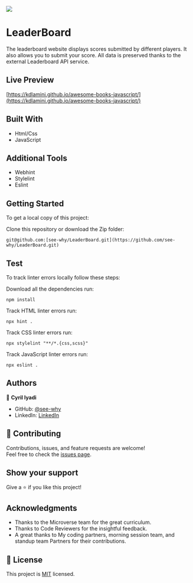 ![](https://img.shields.io/badge/Microverse-blueviolet)

# LeaderBoard

The leaderboard website displays scores submitted by different players. It also allows you to submit your score. All data is preserved thanks to the external Leaderboard API service.

## Live Preview
[https://kdlamini.github.io/awesome-books-javascript/](https://kdlamini.github.io/awesome-books-javascript/)

## Built With

- Html/Css
- JavaScript

## Additional Tools

- Webhint
- Stylelint
- Eslint

## Getting Started

To get a local copy of this project:

Clone this repository or download the Zip folder:
```
git@github.com:[see-why/LeaderBoard.git](https://github.com/see-why/LeaderBoard.git)
```  

## Test
To track linter errors locally follow these steps:  

Download all the dependencies run:
```
npm install
```
Track HTML linter errors run:
```
npx hint .
```
Track CSS linter errors run:
```
npx stylelint "**/*.{css,scss}"
```
Track JavaScript linter errors run:
```
npx eslint .
```

## Authors

👤 **Cyril Iyadi**
- GitHub: [@see-why](https://github.com/see-why)
- LinkedIn: [LinkedIn](https://www.linkedin.com/in/cyril-iyadi-83517270)

## 🤝 Contributing

Contributions, issues, and feature requests are welcome!  
Feel free to check the [issues page](https://github.com/see-why/LeaderBoard/issues).


## Show your support

Give a ⭐️ if you like this project!

## Acknowledgments

- Thanks to the Microverse team for the great curriculum.
- Thanks to Code Reviewers for the insightful feedback.
- A great thanks to My coding partners, morning session team, and standup team Partners for their contributions.

## 📝 License

This project is [MIT](./MIT.md) licensed.
